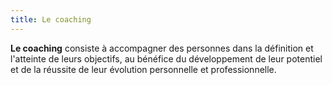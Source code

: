 ```yaml
---
title: Le coaching
---
```


**Le coaching** consiste à accompagner des personnes dans la définition et l'atteinte de leurs objectifs, au bénéfice du développement de leur potentiel et de la réussite de leur évolution personnelle et professionnelle.